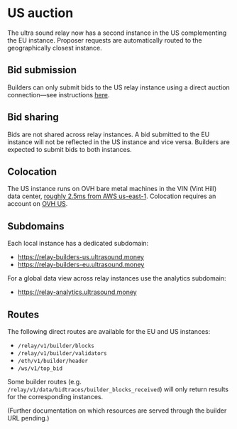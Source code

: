 # US auction

The ultra sound relay now has a second instance in the US complementing the EU instance. Proposer requests are automatically routed to the geographically closest instance.

## Bid submission
Builders can only submit bids to the US relay instance using a direct auction connection—see instructions [here](https://github.com/ultrasoundmoney/docs/blob/main/direct-auction-connections.md). 

## Bid sharing
Bids are not shared across relay instances. A bid submitted to the EU instance will not be reflected in the US instance and vice versa. Builders are expected to submit bids to both instances.

## Colocation
The US instance runs on OVH bare metal machines in the VIN (Vint Hill) data center, [roughly 2.5ms from AWS us-east-1](https://was1-vin.smokeping.ovh.net/smokeping??&target=USA.AS16509-us-east-1). Colocation requires an account on [OVH US]([us.ovhcloud.com](https://us.ovhcloud.com/)).

## Subdomains
Each local instance has a dedicated subdomain:

- https://relay-builders-us.ultrasound.money
- https://relay-builders-eu.ultrasound.money

For a global data view across relay instances use the analytics subdomain:

- https://relay-analytics.ultrasound.money

## Routes
The following direct routes are available for the EU and US instances:
- `/relay/v1/builder/blocks`
- `/relay/v1/builder/validators`
- `/eth/v1/builder/header`
- `/ws/v1/top_bid`

Some builder routes (e.g. `/relay/v1/data/bidtraces/builder_blocks_received`) will only return results for the corresponding instances.

(Further documentation on which resources are served through the builder URL pending.)
